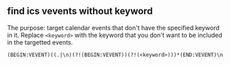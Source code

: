 ## find ics vevents without keyword

The purpose: target calendar events that don't have the specified keyword in it. Replace `<keyword>` with the keyword that you don't want to be included in the targetted events.

```
(BEGIN:VEVENT)((.|\n)(?!(BEGIN:VEVENT))(?!(<keyword>)))*(END:VEVENT)\n
```
